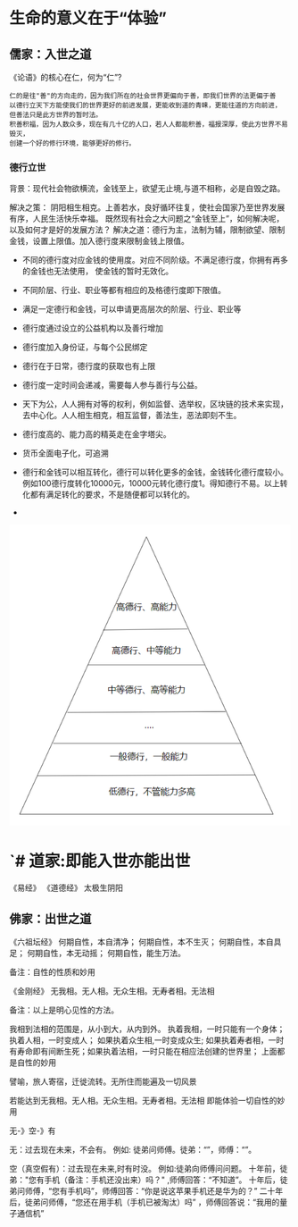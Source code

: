# 生命的意义在于“体验”

## 儒家：入世之道

《论语》的核心在仁，何为“仁”?  

```
仁的是往"善"的方向走的，因为我们所在的社会世界更偏向于善，即我们世界的法更偏于善
以德行立天下方能使我们的世界更好的前进发展，更能收到道的青睐，更能往道的方向前进，
但善法只是此方世界的暂时法。
积善积福，因为人数众多，现在有几十亿的人口，若人人都能积善，福报深厚，使此方世界不易毁灭，
创建一个好的修行环境，能够更好的修行。
```

### 德行立世

背景：现代社会物欲横流，金钱至上，欲望无止境,与道不相称，必是自毁之路。

解决之策：
阴阳相生相克。上善若水，良好循环往复，使社会国家乃至世界发展有序，人民生活快乐幸福。
既然现有社会之大问题之“金钱至上”，如何解决呢，以及如何才是好的发展方法？
解决之道：德行为主，法制为辅，限制欲望、限制金钱，设置上限值。加入德行度来限制金钱上限值。

- 不同的德行度对应金钱的使用度。对应不同阶级。不满足德行度，你拥有再多的金钱也无法使用，
  使金钱的暂时无效化。

- 不同阶层、行业、职业等都有相应的及格德行度即下限值。

- 满足一定德行和金钱，可以申请更高层次的阶层、行业、职业等

- 德行度通过设立的公益机构以及善行增加

- 德行度加入身份证，与每个公民绑定

- 德行在于日常，德行度的获取也有上限

- 德行度一定时间会递减，需要每人参与善行与公益。

- 天下为公，人人拥有对等的权利，例如监督、选举权，区块链的技术来实现，去中心化。人人相生相克，相互监督，善法生，恶法即刻不生。

- 德行度高的、能力高的精英走在金字塔尖。

- 货币全面电子化，可追溯

- 德行和金钱可以相互转化，德行可以转化更多的金钱，金钱转化德行度较小。例如100德行度转化10000元，10000元转化德行度1。得知德行不易。以上转化都有满足转化的要求，不是随便都可以转化的。

- 
  
  ![阶级塔.png](/img/阶级塔.png)

# `# 道家:即能入世亦能出世

《易经》
 《道德经》
太极生阴阳

## 佛家：出世之道

《六祖坛经》
何期自性，本自清净；
何期自性，本不生灭；
何期自性，本自具足；
何期自性，本无动摇；
何期自性，能生万法。

备注：自性的性质和妙用

《金刚经》
无我相。无人相。无众生相。无寿者相。无法相

备注：以上是明心见性的方法。

我相到法相的范围是，从小到大，从内到外。
执着我相，一时只能有一个身体；
执着人相，一时变成人；
如果执着众生相,一时变成众生;
如果执着寿者相，一时有寿命即有间断生死；如果执着法相，一时只能在相应法创建的世界里；
上面都是自性的妙用

譬喻，旅人寄宿，迁徙流转。无所住而能遍及一切风景

若能达到无我相。无人相。无众生相。无寿者相。无法相
即能体验一切自性的妙用

<p>无-》空-》有</p>
<p>无：过去现在未来，不会有。
例如: 徒弟问师傅。徒弟：“”，师傅：“”。</p>
<p>空（真空假有）：过去现在未来,时有时没。
例如:徒弟向师傅问问题。
十年前，徒弟："您有手机（备注：手机还没出来）吗？" ,师傅回答：“不知道”。
十年后，徒弟问师傅，“您有手机吗”，师傅回答：“你是说这苹果手机还是华为的？”
二十年后，徒弟问师傅，“您还在用手机（手机已被淘汰）吗” ，师傅回答说：“我用的量子通信机”</p>

